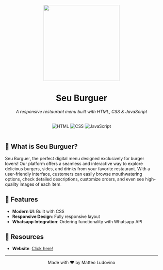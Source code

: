 <div align="center">
  <img src="https://imgur.com/rBUlvCa.png" width="250px"><br/>

  # Seu Burguer

  <p><i>A responsive restaurant menu built with HTML, CSS & JavaScript</i></p>

  <br>

  <div>
    <img src="https://skillicons.dev/icons?i=html" alt="HTML" />
    <img src="https://skillicons.dev/icons?i=css" alt="CSS" />
    <img src="https://skillicons.dev/icons?i=js" alt="JavaScript" />
  </div>
  
  <br>
</div>

## 🧩 What is Seu Burguer?
Seu Burguer, the perfect digital menu designed exclusively for burger lovers! Our platform offers a seamless and interactive way to explore delicious burgers, sides, and drinks from your favorite restaurant.
With a user-friendly interface, customers can easily browse mouthwatering options, check detailed descriptions, customize orders, and even see high-quality images of each item. 

## 🚀 Features
- **Modern UI**: Built with CSS
- **Responsive Design**: Fully responsive layout
- **Whatsapp Integration**: Ordering functionality with Whatsapp API

## 🔗 Resources
- **Website**: <a href="https://seu-burguer.vercel.app/">Click here!</a>

---
<div align="center">
  <p>Made with ❤️ by Matteo Ludovino</p>
</div>
